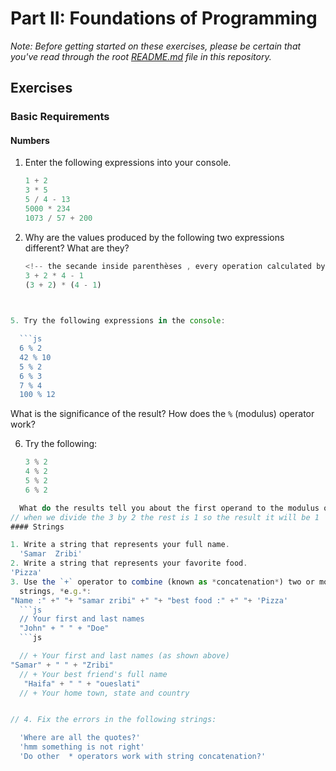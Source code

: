 # Part II: Foundations of Programming

*Note: Before getting started on these exercises, please be certain that you've read through the root [README.md](../README.md) file in this repository.*

## Exercises

### Basic Requirements

#### Numbers

1. Enter the following expressions into your console.

   ```js
   1 + 2
   3 * 5
   5 / 4 - 13
   5000 * 234
   1073 / 57 + 200
   ```

2. Why are the values produced by the following two expressions different? What
   are they?

   ```js
   <!-- the secande inside parenthèses , every operation calculated by itself first  -->
   3 + 2 * 4 - 1
   (3 + 2) * (4 - 1)
  
 ```js

5. Try the following expressions in the console:

   ```js
   6 % 2
   42 % 10
   5 % 2
   6 % 3
   7 % 4
   100 % 12
   ```

   What is the significance of the result? How does the `%` (modulus) operator
   work?
 <!-- for exemple %2 it still devide the number by 2 until the number reach 0 or 1 then it return the rest  -->
6. Try the following:

   ```js
   3 % 2
   4 % 2
   5 % 2
   6 % 2
   ```
 ```js
   What do the results tell you about the first operand to the modulus operator?
// when we divide the 3 by 2 the rest is 1 so the result it will be 1
#### Strings

1. Write a string that represents your full name.
   'Samar  Zribi'
2. Write a string that represents your favorite food.
 'Pizza'
3. Use the `+` operator to combine (known as *concatenation*) two or more
   strings, *e.g.*:
"Name :" +" "+ "samar zribi" +" "+ "best food :" +" "+ 'Pizza'
   ```js
   // Your first and last names
   "John" + " " + "Doe"
   ```js

   // + Your first and last names (as shown above)
"Samar" + " " + "Zribi"
   // + Your best friend's full name
    "Haifa" + " " + "oueslati"
   // + Your home town, state and country


// 4. Fix the errors in the following strings:

   'Where are all the quotes?'
   'hmm something is not right'
   'Do other  * operators work with string concatenation?'
